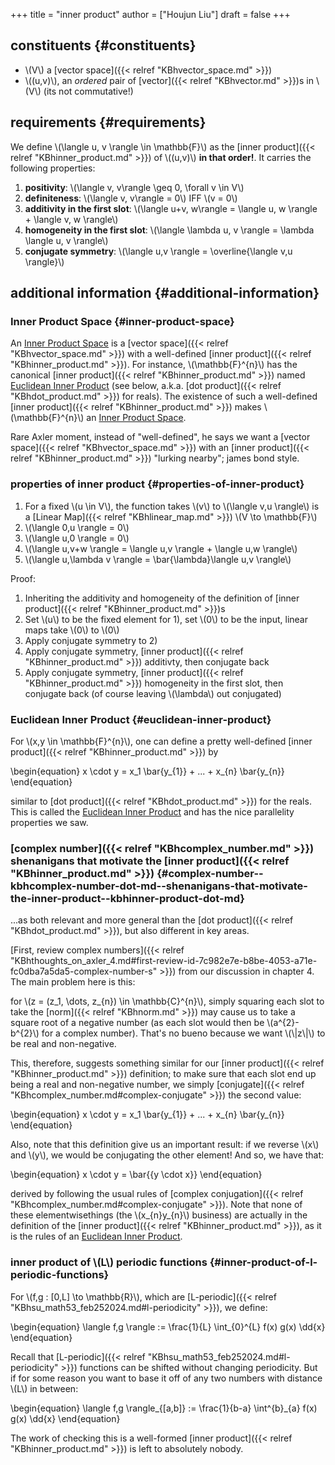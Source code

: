 +++
title = "inner product"
author = ["Houjun Liu"]
draft = false
+++

## constituents {#constituents}

-   \\(V\\) a [vector space]({{< relref "KBhvector_space.md" >}})
-   \\((u,v)\\), an _ordered_ pair of [vector]({{< relref "KBhvector.md" >}})s in \\(V\\) (its not commutative!)


## requirements {#requirements}

We define \\(\langle u, v \rangle \in \mathbb{F}\\) as the [inner product]({{< relref "KBhinner_product.md" >}}) of \\((u,v)\\) **in that order!**. It carries the following properties:

1.  **positivity**: \\(\langle v, v\rangle \geq 0, \forall v \in V\\)
2.  **definiteness**: \\(\langle v, v\rangle = 0\\) IFF \\(v = 0\\)
3.  **additivity in the first slot**: \\(\langle u+v, w\rangle = \langle u, w \rangle + \langle v, w \rangle\\)
4.  **homogeneity in the first slot**: \\(\langle \lambda u, v \rangle = \lambda \langle u, v \rangle\\)
5.  **conjugate symmetry**: \\(\langle u,v \rangle = \overline{\langle v,u \rangle}\\)


## additional information {#additional-information}


### Inner Product Space {#inner-product-space}

An [Inner Product Space](#inner-product-space) is a [vector space]({{< relref "KBhvector_space.md" >}}) with a well-defined [inner product]({{< relref "KBhinner_product.md" >}}). For instance, \\(\mathbb{F}^{n}\\) has the canonical [inner product]({{< relref "KBhinner_product.md" >}}) named [Euclidean Inner Product](#euclidean-inner-product) (see below, a.k.a. [dot product]({{< relref "KBhdot_product.md" >}}) for reals). The existence of such a well-defined [inner product]({{< relref "KBhinner_product.md" >}}) makes \\(\mathbb{F}^{n}\\) an [Inner Product Space](#inner-product-space).

Rare Axler moment, instead of "well-defined", he says we want a [vector space]({{< relref "KBhvector_space.md" >}}) with an [inner product]({{< relref "KBhinner_product.md" >}}) "lurking nearby"; james bond style.


### properties of inner product {#properties-of-inner-product}

1.  For a fixed \\(u \in V\\), the function takes \\(v\\) to \\(\langle v,u \rangle\\) is a [Linear Map]({{< relref "KBhlinear_map.md" >}}) \\(V \to \mathbb{F}\\)
2.  \\(\langle 0,u \rangle = 0\\)
3.  \\(\langle u,0 \rangle = 0\\)
4.  \\(\langle u,v+w \rangle = \langle u,v \rangle + \langle u,w \rangle\\)
5.  \\(\langle u,\lambda v \rangle = \bar{\lambda}\langle u,v \rangle\\)

Proof:

1.  Inheriting the additivity and homogeneity of the definition of [inner product]({{< relref "KBhinner_product.md" >}})s
2.  Set \\(u\\) to be the fixed element for 1), set \\(0\\) to be the input, linear maps take \\(0\\) to \\(0\\)
3.  Apply conjugate symmetry to 2)
4.  Apply conjugate symmetry, [inner product]({{< relref "KBhinner_product.md" >}}) additivty, then conjugate back
5.  Apply conjugate symmetry, [inner product]({{< relref "KBhinner_product.md" >}}) homogeneity in the first slot, then conjugate back (of course leaving \\(\lambda\\) out conjugated)


### Euclidean Inner Product {#euclidean-inner-product}

For \\(x,y \in \mathbb{F}^{n}\\), one can define a pretty well-defined [inner product]({{< relref "KBhinner_product.md" >}}) by

\begin{equation}
x \cdot y = x\_1 \bar{y\_{1}} + ... + x\_{n} \bar{y\_{n}}
\end{equation}

similar to [dot product]({{< relref "KBhdot_product.md" >}}) for the reals. This is called the [Euclidean Inner Product](#euclidean-inner-product) and has the nice parallelity properties we saw.


### [complex number]({{< relref "KBhcomplex_number.md" >}}) shenanigans that motivate the [inner product]({{< relref "KBhinner_product.md" >}}) {#complex-number--kbhcomplex-number-dot-md--shenanigans-that-motivate-the-inner-product--kbhinner-product-dot-md}

...as both relevant and more general than the [dot product]({{< relref "KBhdot_product.md" >}}), but also different in key areas.

[First, review complex numbers]({{< relref "KBhthoughts_on_axler_4.md#first-review-id-7c982e7e-b8be-4053-a71e-fc0dba7a5da5-complex-number-s" >}}) from our discussion in chapter 4. The main problem here is this:

for \\(z = (z\_1, \dots, z\_{n}) \in \mathbb{C}^{n}\\), simply squaring each slot to take the [norm]({{< relref "KBhnorm.md" >}}) may cause us to take a square root of a negative number (as each slot would then be \\(a^{2}-b^{2}\\) for a complex number). That's no bueno because we want \\(\\|z\\|\\) to be real and non-negative.

This, therefore, suggests something similar for our [inner product]({{< relref "KBhinner_product.md" >}}) definition; to make sure that each slot end up being a real and non-negative number, we simply [conjugate]({{< relref "KBhcomplex_number.md#complex-conjugate" >}}) the second value:

\begin{equation}
x \cdot y = x\_1 \bar{y\_{1}} + ... + x\_{n} \bar{y\_{n}}
\end{equation}

Also, note that this definition give us an important result: if we reverse \\(x\\) and \\(y\\), we would be conjugating the other element! And so, we have that:

\begin{equation}
x \cdot y = \bar{{y \cdot x}}
\end{equation}

derived by following the usual rules of [complex conjugation]({{< relref "KBhcomplex_number.md#complex-conjugate" >}}). Note that none of these elementwisethings (the \\(x\_{n}y\_{n}\\) business) are actually in the definition of the [inner product]({{< relref "KBhinner_product.md" >}}), as it is the rules of an [Euclidean Inner Product](#euclidean-inner-product).


### inner product of \\(L\\) periodic functions {#inner-product-of-l-periodic-functions}

For \\(f,g : [0,L] \to \mathbb{R}\\), which are [L-periodic]({{< relref "KBhsu_math53_feb252024.md#l-periodicity" >}}), we define:

\begin{equation}
\langle f,g \rangle := \frac{1}{L} \int\_{0}^{L} f(x) g(x) \dd{x}
\end{equation}

Recall that [L-periodic]({{< relref "KBhsu_math53_feb252024.md#l-periodicity" >}}) functions can be shifted without changing periodicity. But if for some reason you want to base it off of any two numbers with distance \\(L\\) in between:

\begin{equation}
\langle f,g \rangle\_{[a,b]} := \frac{1}{b-a} \int^{b}\_{a} f(x) g(x) \dd{x}
\end{equation}

The work of checking this is a well-formed [inner product]({{< relref "KBhinner_product.md" >}}) is left to absolutely nobody.
